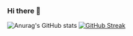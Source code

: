 ### Hi there 👋

![Anurag's GitHub stats](https://github-readme-stats.vercel.app/api?username=komron2052&show_icons=true&theme=tokyonight&custom_title=Stats&card_width=300)
[![GitHub Streak](http://github-readme-streak-stats.herokuapp.com?user=komron2052&theme=tokyonight&background=000000&custom_title=GitHub%20Streak&date_format=M%20j%5B%2C%20Y%5D&sideNums=FFD700&border=FFD700&currStreakNum=FFD700&ring=FFD700&fire=FFD700&card_width=100)](https://git.io/streak-stats)


